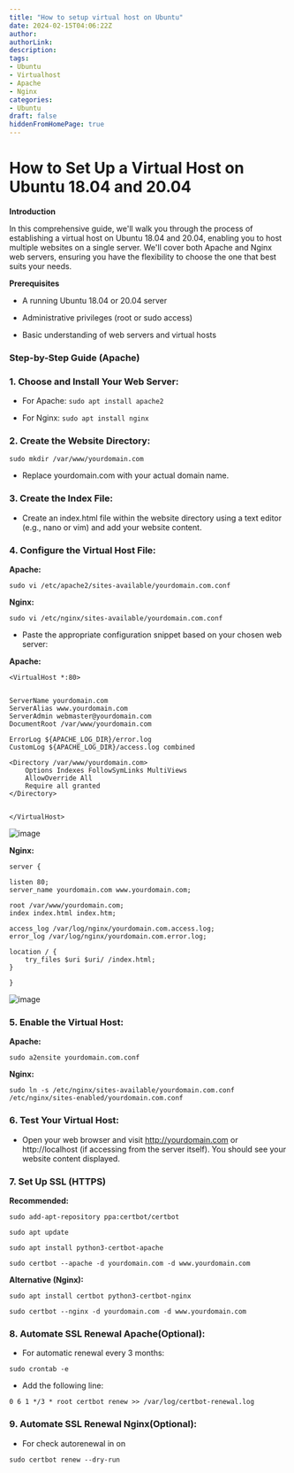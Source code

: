 ```yaml
---
title: "How to setup virtual host on Ubuntu"
date: 2024-02-15T04:06:22Z
author:
authorLink:
description:
tags:
- Ubuntu
- Virtualhost
- Apache
- Nginx
categories:
- Ubuntu
draft: false
hiddenFromHomePage: true
---
```


# How to Set Up a Virtual Host on Ubuntu 18.04 and 20.04

**Introduction**

In this comprehensive guide, we'll walk you through the process of establishing a virtual host on Ubuntu 18.04 and 20.04, enabling you to host multiple websites on a single server. We'll cover both Apache and Nginx web servers, ensuring you have the flexibility to choose the one that best suits your needs.

**Prerequisites**

* A running Ubuntu 18.04 or 20.04 server

* Administrative privileges (root or sudo access)

* Basic understanding of web servers and virtual hosts

### Step-by-Step Guide (Apache)

### 1. Choose and Install Your Web Server:

* For Apache: `sudo apt install apache2`

* For Nginx: `sudo apt install nginx`

### 2. Create the Website Directory:

`sudo mkdir /var/www/yourdomain.com`

* Replace yourdomain.com with your actual domain name.

### 3. Create the Index File:

* Create an index.html file within the website directory using a text editor (e.g., nano or vim) and add your website content.

### 4. Configure the Virtual Host File:

**Apache:**

`sudo vi /etc/apache2/sites-available/yourdomain.com.conf`

**Nginx:**

`sudo vi /etc/nginx/sites-available/yourdomain.com.conf`

* Paste the appropriate configuration snippet based on your chosen web server:

**Apache:**

    <VirtualHost *:80>
   
   
    ServerName yourdomain.com
    ServerAlias www.yourdomain.com
    ServerAdmin webmaster@yourdomain.com
    DocumentRoot /var/www/yourdomain.com

    ErrorLog ${APACHE_LOG_DIR}/error.log
    CustomLog ${APACHE_LOG_DIR}/access.log combined

    <Directory /var/www/yourdomain.com>
        Options Indexes FollowSymLinks MultiViews
        AllowOverride All
        Require all granted
    </Directory>


    </VirtualHost>

![image](https://github.com/yahyagulshan/yahyagulshan.com/assets/59036269/7a1e1ec4-0713-424f-b69b-43653119dcdd)

**Nginx:**

    server {
   
    listen 80;
    server_name yourdomain.com www.yourdomain.com;

    root /var/www/yourdomain.com;
    index index.html index.htm;

    access_log /var/log/nginx/yourdomain.com.access.log;
    error_log /var/log/nginx/yourdomain.com.error.log;

    location / {
        try_files $uri $uri/ /index.html;
    }
    
    }


![image](https://github.com/yahyagulshan/yahyagulshan.com/assets/59036269/54f147eb-44bd-4c40-b4d1-242c26f6fe4c)


### 5. Enable the Virtual Host:

**Apache:**

`sudo a2ensite yourdomain.com.conf`

**Nginx:**

`sudo ln -s /etc/nginx/sites-available/yourdomain.com.conf /etc/nginx/sites-enabled/yourdomain.com.conf`

### 6. Test Your Virtual Host:

* Open your web browser and visit http://yourdomain.com or http://localhost (if accessing from the server itself). You should see your website content displayed.

### 7. Set Up SSL (HTTPS)

**Recommended:**

`sudo add-apt-repository ppa:certbot/certbot`

`sudo apt update`

`sudo apt install python3-certbot-apache`

`sudo certbot --apache -d yourdomain.com -d www.yourdomain.com`

**Alternative (Nginx):**

`sudo apt install certbot python3-certbot-nginx`

`sudo certbot --nginx -d yourdomain.com -d www.yourdomain.com`

### 8. Automate SSL Renewal Apache(Optional):

* For automatic renewal every 3 months:

`sudo crontab -e`

* Add the following line:

`0 6 1 */3 * root certbot renew >> /var/log/certbot-renewal.log`


### 9. Automate SSL Renewal Nginx(Optional):

* For check autorenewal in on

`sudo certbot renew --dry-run`
